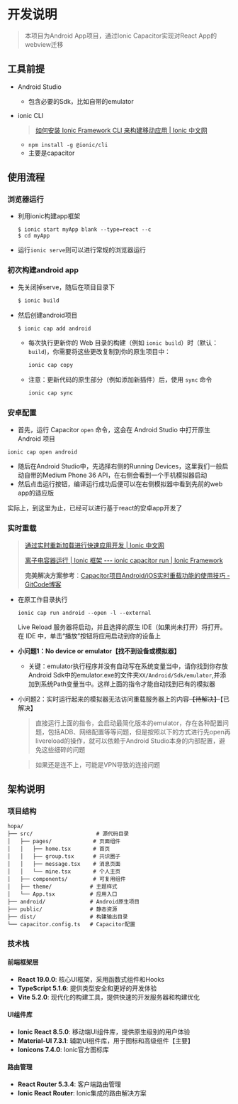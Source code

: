 # 开发说明
> 本项目为Android App项目，通过Ionic Capacitor实现对React App的 webview迁移


## 工具前提
- Android Studio

  - 包含必要的Sdk，比如自带的emulator

- ionic CLI

  > [如何安装 Ionic Framework CLI 来构建移动应用 | Ionic 中文网](https://ionic.nodejs.cn/intro/cli)

  - `npm install -g @ionic/cli`
  - 主要是capacitor


## 使用流程
### 浏览器运行

- 利用ionic构建app框架

  ```shell
  $ ionic start myApp blank --type=react --c
  $ cd myApp
  ```

- 运行`ionic serve`则可以进行常规的浏览器运行



### 初次构建android app

- 先关闭掉serve，随后在项目目录下

  ````bash
  $ ionic build
  ````

  

- 然后创建android项目

  ```bash
  $ ionic cap add android
  ```

  - 每次执行更新你的 Web 目录的构建（例如 `ionic build`）时（默认：`build`)，你需要将这些更改复制到你的原生项目中：

    ```bash
    ionic cap copy
    ```

  - 注意：更新代码的原生部分（例如添加新插件）后，使用 `sync` 命令

    ```bash
    ionic cap sync
    ```



### 安卓配置

- 首先，运行 Capacitor `open` 命令，这会在 Android Studio 中打开原生 Android 项目

```bash
ionic cap open android
```

- 随后在Android Studio中，先选择右侧的Running Devices，这里我们一般启动自带的Medium Phone 36 API，在右侧会看到一个手机模拟器启动
- 然后点击运行按钮，编译运行成功后便可以在右侧模拟器中看到先前的web app的适应版



实际上，到这里为止，已经可以进行基于react的安卓app开发了


### 实时重载

> [通过实时重新加载进行快速应用开发 | Ionic 中文网](https://ionic.nodejs.cn/react/your-first-app/live-reload)
>
> [离子电容器运行 | Ionic 框架 --- ionic capacitor run | Ionic Framework](https://ionicframework.com/docs/cli/commands/capacitor-run)
>
> **完美解决方案参考**：[Capacitor项目Android/iOS实时重载功能的使用技巧 - GitCode博客](https://blog.gitcode.com/f0663aae3ad8fb25b9f08fc4d95ad101.html)



- 在原工作目录执行

  ```shell
  ionic cap run android --open -l --external  
  ```

  Live Reload 服务器将启动，并且选择的原生 IDE（如果尚未打开）将打开。在 IDE 中，单击“播放”按钮将应用启动到你的设备上

- **小问题1：No device or emulator【找不到设备或模拟器】**

  - 关键：emulator执行程序并没有自动写在系统变量当中，请你找到你存放Android Sdk中的emulator.exe的文件夹`XX/Android/Sdk/emulator`,并添加到系统Path变量当中。这样上面的指令才能自动找到已有的模拟器

- 小问题2：实时运行起来的模拟器无法访问重载服务器上的内容~~【待解决】~~【已解决】

  > 直接运行上面的指令，会启动最简化版本的emulator，存在各种配置问题，包括ADB、网络配置等等问题，但是按照以下的方式进行先open再livereload的操作，就可以依赖于Android Studio本身的内部配置，避免这些细碎的问题
  
  > 如果还是连不上，可能是VPN导致的连接问题



## 架构说明

### 项目结构

```
hopa/
├── src/                    # 源代码目录
│   ├── pages/             # 页面组件
│   │   ├── home.tsx       # 首页
│   │   ├── group.tsx      # 共识圈子
│   │   ├── message.tsx    # 消息页面
│   │   └── mine.tsx       # 个人主页
│   ├── components/        # 可复用组件
│   ├── theme/            # 主题样式
│   └── App.tsx           # 应用入口
├── android/              # Android原生项目
├── public/               # 静态资源
├── dist/                 # 构建输出目录
└── capacitor.config.ts   # Capacitor配置
```

### 技术栈

#### 前端框架层
- **React 19.0.0**: 核心UI框架，采用函数式组件和Hooks
- **TypeScript 5.1.6**: 提供类型安全和更好的开发体验
- **Vite 5.2.0**: 现代化的构建工具，提供快速的开发服务器和构建优化

#### UI组件库
- **Ionic React 8.5.0**: 移动端UI组件库，提供原生级别的用户体验
- **Material-UI 7.3.1**: 辅助UI组件库，用于图标和高级组件【主要】
- **Ionicons 7.4.0**: Ionic官方图标库

#### 路由管理
- **React Router 5.3.4**: 客户端路由管理
- **Ionic React Router**: Ionic集成的路由解决方案






